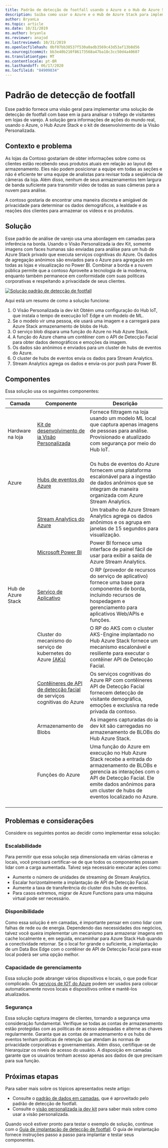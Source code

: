 ```yaml
---
title: Padrão de detecção de footfall usando o Azure e o Hub de Azure Stack
description: Saiba como usar o Azure e o Hub de Azure Stack para implementar uma solução de detecção de footfall com base em ia para analisar o tráfego da loja de varejo.
author: BryanLa
ms.topic: article
ms.date: 10/31/2019
ms.author: bryanla
ms.reviewer: anajod
ms.lastreviewed: 10/31/2019
ms.openlocfilehash: 0bf07bb38537f530a0adb3569c43d53af13b8d56
ms.sourcegitcommit: bb3e40b210f86173568a47ba18c3cc50d4a40607
ms.translationtype: MT
ms.contentlocale: pt-BR
ms.lasthandoff: 06/17/2020
ms.locfileid: "84909834"
---
```

# <a name="footfall-detection-pattern"></a>Padrão de detecção de footfall

Esse padrão fornece uma visão geral para implementar uma solução de detecção de footfall com base em ia para analisar o tráfego de visitantes em lojas de varejo. A solução gera informações de ações do mundo real, usando o Azure, o Hub Azure Stack e o kit de desenvolvimento de ia Visão Personalizada.

## <a name="context-and-problem"></a>Contexto e problema

As lojas da Contoso gostariam de obter informações sobre como os clientes estão recebendo seus produtos atuais em relação ao layout de armazenamento. Eles não podem posicionar a equipe em todas as seções e não é eficiente ter uma equipe de analistas para revisar toda a seqüência de câmeras da loja. Além disso, nenhum de seus armazenamentos tem largura de banda suficiente para transmitir vídeo de todas as suas câmeras para a nuvem para análise.

A contoso gostaria de encontrar uma maneira discreta e amigável de privacidade para determinar os dados demográficos, a lealdade e as reações dos clientes para armazenar os vídeos e os produtos.

## <a name="solution"></a>Solução

Esse padrão de análise de varejo usa uma abordagem em camadas para inferência na borda. Usando o Visão Personalizada ia dev Kit, somente imagens com faces humanas são enviadas para análise para um hub de Azure Stack privado que executa serviços cognitivas do Azure. Os dados de agregação anônimos são enviados para o Azure para agregação em todas as lojas e visualização no Power BI. Combinar a borda e a nuvem pública permite que a contoso Aproveite a tecnologia de ia moderna, enquanto também permanece em conformidade com suas políticas corporativas e respeitando a privacidade de seus clientes.

[![Solução padrão de detecção de footfall](media/pattern-retail-footfall-detection/solution-architecture.png)](media/pattern-retail-footfall-detection/solution-architecture.png)

Aqui está um resumo de como a solução funciona:

1. O Visão Personalizada ia dev kit Obtém uma configuração do Hub IoT, que instala o tempo de execução IoT Edge e um modelo de ML.
2. Se o modelo vir uma pessoa, ele usará uma imagem e a carregará para Azure Stack armazenamento de blobs de Hub.
3. O serviço blob dispara uma função do Azure no Hub Azure Stack.
4. A função do Azure chama um contêiner com o API de Detecção Facial para obter dados demográficos e emoções da imagem.
5. Os dados são anônimos e enviados para um cluster de hubs de eventos do Azure.
6. O cluster de hubs de eventos envia os dados para Stream Analytics.
7. Stream Analytics agrega os dados e envia-os por push para Power BI.

## <a name="components"></a>Componentes

Essa solução usa os seguintes componentes:

| Camada | Componente | Descrição |
|----------|-----------|-------------|
| Hardware na loja | [Kit de desenvolvimento de ia Visão Personalizada](https://azure.github.io/Vision-AI-DevKit-Pages/) | Fornece filtragem na loja usando um modelo ML local que captura apenas imagens de pessoas para análise. Provisionado e atualizado com segurança por meio do Hub IoT.<br><br>|
| Azure | [Hubs de eventos do Azure](/azure/event-hubs/) | Os hubs de eventos do Azure fornecem uma plataforma escalonável para a ingestão de dados anônimos que se integram de maneira organizada com Azure Stream Analytics. |
|  | [Stream Analytics do Azure](/azure/stream-analytics/) | Um trabalho de Azure Stream Analytics agrega os dados anônimos e os agrupa em janelas de 15 segundos para visualização. |
|  | [Microsoft Power BI](https://powerbi.microsoft.com/) | Power BI fornece uma interface de painel fácil de usar para exibir a saída de Azure Stream Analytics. |
| Hub de Azure Stack | [Serviço de Aplicativo](/azure-stack/operator/azure-stack-app-service-overview.md) | O RP (provedor de recursos do serviço de aplicativo) fornece uma base para componentes de borda, incluindo recursos de hospedagem e gerenciamento para aplicativos Web/APIs e funções. |
| | Cluster do mecanismo do serviço de kubernetes do Azure [(AKs)](https://github.com/Azure/aks-engine) | O RP do AKS com o cluster AKS-Engine implantado no Hub Azure Stack fornece um mecanismo escalonável e resiliente para executar o contêiner API de Detecção Facial. |
| | [Contêineres de API de detecção facial](/azure/cognitive-services/face/face-how-to-install-containers) de serviços cognitivas do Azure| Os serviços cognitivas do Azure RP com contêineres API de Detecção Facial fornecem detecção de visitante demográfica, emoções e exclusiva na rede privada da contoso. |
| | Armazenamento de Blobs | As imagens capturadas do ia dev kit são carregadas no armazenamento de BLOBs do Hub Azure Stack. |
| | Funções do Azure | Uma função do Azure em execução no Hub Azure Stack recebe a entrada do armazenamento de BLOBs e gerencia as interações com o API de Detecção Facial. Ele emite dados anônimos para um cluster de hubs de eventos localizado no Azure.<br><br>|

## <a name="issues-and-considerations"></a>Problemas e considerações

Considere os seguintes pontos ao decidir como implementar essa solução:

### <a name="scalability"></a>Escalabilidade

Para permitir que essa solução seja dimensionada em várias câmeras e locais, você precisará certificar-se de que todos os componentes possam lidar com a carga aumentada. Talvez seja necessário executar ações como:

- Aumente o número de unidades de streaming de Stream Analytics.
- Escalar horizontalmente a implantação de API de Detecção Facial.
- Aumente a taxa de transferência do cluster dos hubs de eventos.
- Para casos extremos, migrar de Azure Functions para uma máquina virtual pode ser necessário.

### <a name="availability"></a>Disponibilidade

Como essa solução é em camadas, é importante pensar em como lidar com falhas de rede ou de energia. Dependendo das necessidades dos negócios, talvez você queira implementar um mecanismo para armazenar imagens em cache localmente e, em seguida, encaminhar para Azure Stack Hub quando a conectividade retornar. Se o local for grande o suficiente, a implantação de um Data Box Edge com o contêiner de API de Detecção Facial para esse local poderá ser uma opção melhor.

### <a name="manageability"></a>Capacidade de gerenciamento

Essa solução pode abranger vários dispositivos e locais, o que pode ficar complicado. Os [serviços de IOT do Azure](/azure/iot-fundamentals/) podem ser usados para colocar automaticamente novos locais e dispositivos online e mantê-los atualizados.

### <a name="security"></a>Segurança

Essa solução captura imagens de clientes, tornando a segurança uma consideração fundamental. Verifique se todas as contas de armazenamento estão protegidas com as políticas de acesso adequadas e alterne as chaves regularmente. Garanta que as contas de armazenamento e os hubs de eventos tenham políticas de retenção que atendam às normas de privacidade corporativas e governamentais. Além disso, certifique-se de hierarquizar os níveis de acesso do usuário. A disposição em camadas garante que os usuários tenham acesso apenas aos dados de que precisam para sua função.

## <a name="next-steps"></a>Próximas etapas

Para saber mais sobre os tópicos apresentados neste artigo:

- Consulte o [padrão de dados em camadas](https://aka.ms/tiereddatadeploy), que é aproveitado pelo padrão de detecção de footfall.
- Consulte o [visão personalizada ia dev kit](https://azure.github.io/Vision-AI-DevKit-Pages/) para saber mais sobre como usar a visão personalizada. 

Quando você estiver pronto para testar o exemplo de solução, continue com o [Guia de implantação de detecção de footfall](solution-deployment-guide-retail-footfall-detection.md). O guia de implantação fornece instruções passo a passo para implantar e testar seus componentes.
